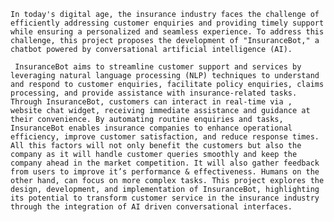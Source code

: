     In today's digital age, the insurance industry faces the challenge of efficiently addressing customer enquiries and providing timely support while ensuring a personalized and seamless experience. To address this challenge, this project proposes the development of "InsuranceBot," a chatbot powered by conversational artificial intelligence (AI).  
 
     InsuranceBot aims to streamline customer support and services by leveraging natural language processing (NLP) techniques to understand and respond to customer enquiries, facilitate policy enquiries, claims processing, and provide assistance with insurance-related tasks. Through InsuranceBot, customers can interact in real-time via , website chat widget, receiving immediate assistance and guidance at their convenience. By automating routine enquiries and tasks, InsuranceBot enables insurance companies to enhance operational efficiency, improve customer satisfaction, and reduce response times. All this factors will not only benefit the customers but also the company as it will handle customer queries smoothly and keep the company ahead in the market competition. It will also gather feedback from users to improve it’s performance & effectiveness. Humans on the other hand, can focus on more complex tasks. This project explores the design, development, and implementation of InsuranceBot, highlighting its potential to transform customer service in the insurance industry through the integration of AI driven conversational interfaces.
